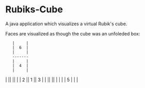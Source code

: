 # Rubiks-Cube

A java application which visualizes a virtual Rubik's cube. 

Faces are visualized as though the cube was an unfoleded box:


       |     |
       |  6  |
       |     |
       -------
       |     |
       |  4  |
       |     |
|     ||     ||     |
|  2  ||  1  ||  3  |
|     ||     ||     |
       |     |
       |  5  |
       |     |
      
       
